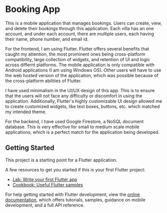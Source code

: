 # Booking App

This is a mobile application that manages bookings. Users can create, view, and delete their bookings through this application. Each villa has an one account, and under each account, there are multiple users, each having their name, phone number, and email id.

For the frontend, I am using Flutter. Flutter offers several benefits that caught my attention, the most prominent ones being cross-platform compatibility, large collection of widgets, and retention of UI and logic across differnt platforms. The mobile application is only compatible with Android applications (I am using Windows OS). Other users will have to use the web hosted version of the application, which was possible because of the cross-platform abilities of Flutter.

I have used minimalism in the UI/UX design of this app. This is to ensure that the users will not face any difficulty or discomfort in using the application. Additionally, Flutter's highly customizable UI design allowed me to create customized widgets, like text boxes, buttons, etc. which matched my intended theme.

For the backend, I have used Google Firestore, a NoSQL document database. This is very effective for small to medium scale mobile applications, which is a perfect match for the application being developed.

## Getting Started

This project is a starting point for a Flutter application.

A few resources to get you started if this is your first Flutter project:

- [Lab: Write your first Flutter app](https://docs.flutter.dev/get-started/codelab)
- [Cookbook: Useful Flutter samples](https://docs.flutter.dev/cookbook)

For help getting started with Flutter development, view the
[online documentation](https://docs.flutter.dev/), which offers tutorials,
samples, guidance on mobile development, and a full API reference.
